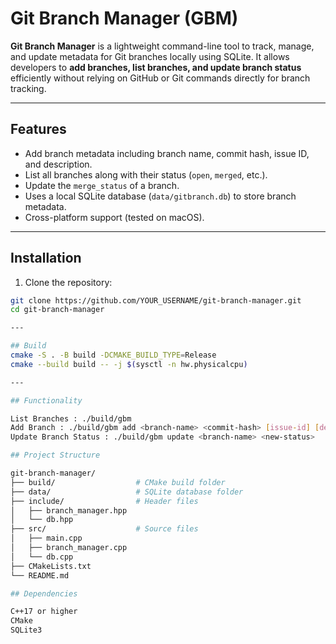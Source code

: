 # Git Branch Manager (GBM)

**Git Branch Manager** is a lightweight command-line tool to track, manage, and update metadata for Git branches locally using SQLite. It allows developers to **add branches, list branches, and update branch status** efficiently without relying on GitHub or Git commands directly for branch tracking.

---

## Features

- Add branch metadata including branch name, commit hash, issue ID, and description.
- List all branches along with their status (`open`, `merged`, etc.).
- Update the `merge_status` of a branch.
- Uses a local SQLite database (`data/gitbranch.db`) to store branch metadata.
- Cross-platform support (tested on macOS).

---

## Installation

1. Clone the repository:

```bash
git clone https://github.com/YOUR_USERNAME/git-branch-manager.git
cd git-branch-manager

---

## Build
cmake -S . -B build -DCMAKE_BUILD_TYPE=Release
cmake --build build -- -j $(sysctl -n hw.physicalcpu)

---

## Functionality

List Branches : ./build/gbm
Add Branch : ./build/gbm add <branch-name> <commit-hash> [issue-id] [description]
Update Branch Status : ./build/gbm update <branch-name> <new-status>

## Project Structure

git-branch-manager/
├── build/                  # CMake build folder
├── data/                   # SQLite database folder
├── include/                # Header files
│   ├── branch_manager.hpp
│   └── db.hpp
├── src/                    # Source files
│   ├── main.cpp
│   ├── branch_manager.cpp
│   └── db.cpp
├── CMakeLists.txt
└── README.md

## Dependencies

C++17 or higher
CMake
SQLite3
